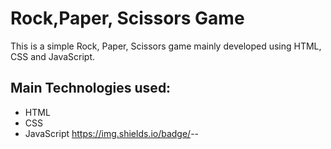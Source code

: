 # Rock,Paper, Scissors Game
  This is a simple Rock, Paper, Scissors game mainly developed using HTML, CSS and JavaScript.
  
## Main Technologies used:

- HTML
- CSS
- JavaScript https://img.shields.io/badge/<LABEL>-<MESSAGE>-<COLOR>
